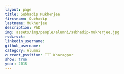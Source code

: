 ```yaml
---
layout: page
title: Subhadip Mukherjee
firstname: Subhadip
lastname: Mukherjee
description: PhD 
img: assets/img/people/alumni/subhadip-mukherjee.jpg
redirect: 
linkedin_username: 
github_username:
category: Alumni
current_position: IIT Kharagpur
show: true
year: 2018
---
```

